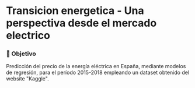 # Transicion energetica - Una perspectiva desde el mercado electrico
### 🎯 Objetivo

Predicción del precio de la energía eléctrica en España, mediante modelos de regresión, para el período 2015-2018 empleando un dataset obtenido del website "Kaggle".
